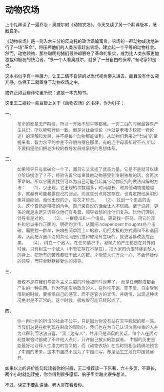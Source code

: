 # 动物农场

上个礼拜读了一遍乔冶・奥威尔的《动物农场》，今天又读了另一个翻译版本，感触良多。

《动物农场》是一则入木三分的反乌托的政治讽喻寓言。农场的一群动物成功地进行了一场“革命”，将压榨他们的人类东家赶出农场，建立起一个平等的动物社会。然而，动物领袖，那些聪明的猪们最终却篡夺了革命的果实，成为比人类东家更加独裁和极权的统治者。“多一个人看奥威尔，就多了一分自由的保障，”有论家如是说。

这本书似乎有一种魔力，让王二情不自禁的以当代视角带入进去，而且没有什么突兀感，仿佛王二就置身于动物农场之中。

或许正如豆瓣评论里所说：这是一本先知书。

这里王二摘抄一些豆瓣上关于《动物农场》的书评，作为引子：

一、
> 革命的都是无产阶级，所以一开始不想平等都难。一穷二白的时候最容易产生共识，所以能够行动一致。但是对社会理论（也就是老猪少校那一套论述）的理解和发展，并不是每个动物都能做到。从动物们后来对“七诫”的掌握来看，智力水平的参差不齐明白摆在那里。有的连字母表都背不齐,所以不要指望他们把老少校的教导发展成系统的思想体系。

二、
> 如果领导只有拿破仑一个了，而且它又掌握了武装力量。它是不是就可以建立阶级统治了？不，经验告诉它如果其他动物感受到专制独裁的话，会再次革命的。所以它需要找到可以为自己可能引起其它动物反抗的做法辩解的方法：
   （1）、少出现。它出现的次数越多，时间越长，和其他动物接触越多，就越有可能暴露自己的弱点。而这些弱点肯定存在，也肯定跟他英明形象背道而驰。而他出现的少，每次才珍贵。
   （2）、找到一个更高的舌头。这个自然是嘎吱的角色。自己亲自说的话会让人不信服。至于说辞，更多的就是永远告诉群众他们有多蠢，领导者想的比他们复杂。比他们深刻，领导者是对的。
   （3）、一群傻瓜和一个傻瓜。需要找一匹马，用它的淳朴和忠诚来作正面的、明确的宣传，从而把independent thoughts各个击破。需要找一群羊，来唱些简单而上口的歌，用打太极的方式调和不和谐因素，从而把浑噩浑浊的其他同志们搅和成没有立场的，就更容易改造成正果。
   （4）、树立一个敌人。在任何情况下，凝聚力的产生都是在对外的时候。只有树立一个敌人（不管它存在不存在），把大家的仇恨转移到敌人的身上，把所有的苦难都归于敌人的错。才能使人们万众一心，不会怀疑你的领导，而只会默默接受你的领导。

三、
> 极权不是在我们与资本主义决裂的时候被同时抛弃了， 而是任何制度都会产生的一种东西。作为不能影响政治的人，在你吃不饱、穿不暖、自由受到限制的时候，要相信自己的感官，而不是官方的宣传。并确信，出现这种状况绝对是不正常的。这个时候，极权很可能已经形成了。

四、
> 你一再批判的所谓的社会不公平，只是因为你没有站在天平翘起的那一端。当我们总是在批判现在制度的腐败时，我们也在为自己认识位高权重的人并为此得利而沾沾自喜。“我上边有人”，并非只是调侃的笑话。每个人在面对利益取舍时都成了不许他人点灯，只许自己放火的独裁者。
    中国的历史是能最好地诠释人性潜力的含义的，而《动物农场》在当时则相当精确地预言了中国的未来。这本书虽然不是为了中国而写，却是活生生地在中国铺展开。



如果以上的评价能勾起读者你的兴趣，王二推荐读一下原著，六十多页，不算长，两个小时就能读完，你会得到很多感悟、脑子里会蹦出很多想法。

不过，读完不要乱讲话，老大哥在看着你。

